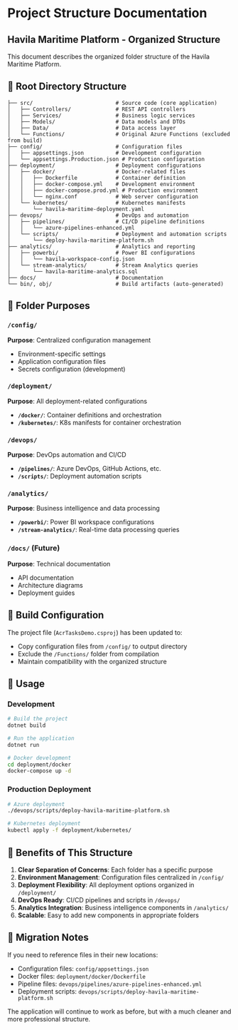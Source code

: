 # Project Structure Documentation

## Havila Maritime Platform - Organized Structure

This document describes the organized folder structure of the Havila Maritime Platform.

## 📁 Root Directory Structure

```
├── src/                          # Source code (core application)
│   ├── Controllers/              # REST API controllers
│   ├── Services/                 # Business logic services
│   ├── Models/                   # Data models and DTOs
│   ├── Data/                     # Data access layer
│   └── Functions/                # Original Azure Functions (excluded from build)
├── config/                       # Configuration files
│   ├── appsettings.json          # Development configuration
│   └── appsettings.Production.json # Production configuration
├── deployment/                   # Deployment configurations
│   ├── docker/                   # Docker-related files
│   │   ├── Dockerfile            # Container definition
│   │   ├── docker-compose.yml    # Development environment
│   │   ├── docker-compose.prod.yml # Production environment
│   │   └── nginx.conf            # Web server configuration
│   └── kubernetes/               # Kubernetes manifests
│       └── havila-maritime-deployment.yaml
├── devops/                       # DevOps and automation
│   ├── pipelines/                # CI/CD pipeline definitions
│   │   └── azure-pipelines-enhanced.yml
│   └── scripts/                  # Deployment and automation scripts
│       └── deploy-havila-maritime-platform.sh
├── analytics/                    # Analytics and reporting
│   ├── powerbi/                  # Power BI configurations
│   │   └── havila-workspace-config.json
│   └── stream-analytics/         # Stream Analytics queries
│       └── havila-maritime-analytics.sql
├── docs/                         # Documentation
└── bin/, obj/                    # Build artifacts (auto-generated)
```

## 🎯 Folder Purposes

### `/config/`
**Purpose**: Centralized configuration management
- Environment-specific settings
- Application configuration files
- Secrets configuration (development)

### `/deployment/`
**Purpose**: All deployment-related configurations
- **`/docker/`**: Container definitions and orchestration
- **`/kubernetes/`**: K8s manifests for container orchestration

### `/devops/`
**Purpose**: DevOps automation and CI/CD
- **`/pipelines/`**: Azure DevOps, GitHub Actions, etc.
- **`/scripts/`**: Deployment automation scripts

### `/analytics/`
**Purpose**: Business intelligence and data processing
- **`/powerbi/`**: Power BI workspace configurations
- **`/stream-analytics/`**: Real-time data processing queries

### `/docs/` (Future)
**Purpose**: Technical documentation
- API documentation
- Architecture diagrams
- Deployment guides

## 🔧 Build Configuration

The project file (`AcrTasksDemo.csproj`) has been updated to:
- Copy configuration files from `/config/` to output directory
- Exclude the `/Functions/` folder from compilation
- Maintain compatibility with the organized structure

## 🚀 Usage

### Development
```bash
# Build the project
dotnet build

# Run the application
dotnet run

# Docker development
cd deployment/docker
docker-compose up -d
```

### Production Deployment
```bash
# Azure deployment
./devops/scripts/deploy-havila-maritime-platform.sh

# Kubernetes deployment
kubectl apply -f deployment/kubernetes/
```

## 📝 Benefits of This Structure

1. **Clear Separation of Concerns**: Each folder has a specific purpose
2. **Environment Management**: Configuration files centralized in `/config/`
3. **Deployment Flexibility**: All deployment options organized in `/deployment/`
4. **DevOps Ready**: CI/CD pipelines and scripts in `/devops/`
5. **Analytics Integration**: Business intelligence components in `/analytics/`
6. **Scalable**: Easy to add new components in appropriate folders

## 🔄 Migration Notes

If you need to reference files in their new locations:
- Configuration files: `config/appsettings.json`
- Docker files: `deployment/docker/Dockerfile`
- Pipeline files: `devops/pipelines/azure-pipelines-enhanced.yml`
- Deployment scripts: `devops/scripts/deploy-havila-maritime-platform.sh`

The application will continue to work as before, but with a much cleaner and more professional structure.